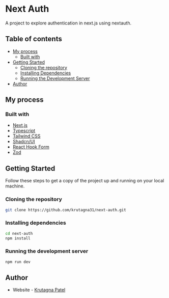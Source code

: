 # Next Auth

A project to explore authentication in next.js using nextauth.

## Table of contents

- [My process](#my-process)
  - [Built with](#built-with)
- [Getting Started](#getting-started)
  - [Cloning the repository](#cloning-the-repository)
  - [Installing Dependencies](#installing-dependencies)
  - [Running the Development Server](#running-the-development-server)
- [Author](#author)

## My process

### Built with

- [Next.js](https://nextjs.org/)
- [Typescript](https://www.typescriptlang.org/)
- [Tailwind CSS](https://tailwindcss.com/)
- [Shadcn/UI](https://ui.shadcn.com/)
- [React Hook Form](https://react-hook-form.com/)
- [Zod](https://zod.dev/)

## Getting Started

Follow these steps to get a copy of the project up and running on your local machine.

### Cloning the repository

```sh
git clone https://github.com/krutagna31/next-auth.git
```

### Installing dependencies

```sh
cd next-auth
npm install
```

### Running the development server

```sh
npm run dev
```

## Author

- Website - [Krutagna Patel](https://flowcv.me/krutagna-patel)
